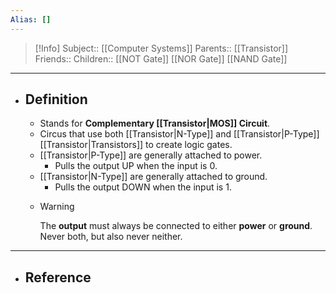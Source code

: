 ```yaml
---
Alias: []
---
```

> [!Info]
> Subject:: [[Computer Systems]]
> Parents:: [[Transistor]]
> Friends:: 
> Children:: [[NOT Gate]] [[NOR Gate]] [[NAND Gate]]
---
- ## Definition
	- Stands for **Complementary [[Transistor|MOS]] Circuit**.
	- Circus that use both [[Transistor|N-Type]] and [[Transistor|P-Type]] [[Transistor|Transistors]] to create logic gates.
	- [[Transistor|P-Type]] are generally attached to power.
		- Pulls the output UP when the input is 0.
	- [[Transistor|N-Type]] are generally attached to ground.
		- Pulls the output DOWN when the input is 1.
	- > [!Warning]
	  > The **output** must always be connected to either **power** or **ground**. Never both, but also never neither.
---
- ## Reference